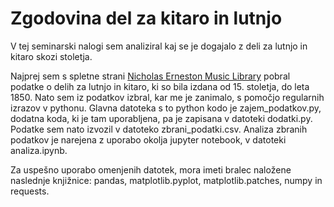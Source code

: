 # Zgodovina del za kitaro in lutnjo
V tej seminarski nalogi sem analiziral kaj se je dogajalo z deli za lutnjo in kitaro skozi stoletja.

Najprej sem s spletne strani [Nicholas Erneston Music Library](https://music.library.appstate.edu/lute) pobral podatke o delih za lutnjo in kitaro, ki so bila izdana od 15. stoletja, do leta 1850. Nato sem iz podatkov izbral, kar me je zanimalo, s pomočjo regularnih izrazov v pythonu. Glavna datoteka s to python kodo je zajem_podatkov.py, dodatna koda, ki je tam uporabljena, pa je zapisana v datoteki dodatki.py. Podatke sem nato izvozil v datoteko zbrani_podatki.csv. Analiza zbranih podatkov je narejena z uporabo okolja jupyter notebook, v datoteki analiza.ipynb.

Za uspešno uporabo omenjenih datotek, mora imeti bralec naložene naslednje knjižnice: pandas, matplotlib.pyplot, matplotlib.patches, numpy in requests.
